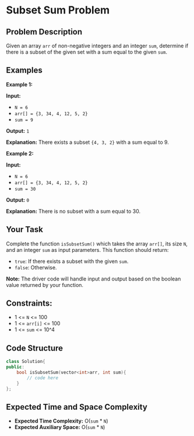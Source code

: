 
# Subset Sum Problem

## Problem Description

Given an array `arr` of non-negative integers and an integer `sum`, determine if there is a subset of the given set with a sum equal to the given `sum`. 

## Examples

**Example 1:**

**Input:**

* `N = 6`
* `arr[] = {3, 34, 4, 12, 5, 2}`
* `sum = 9`

**Output:** `1`

**Explanation:**  There exists a subset `{4, 3, 2}` with a sum equal to 9.

**Example 2:**

**Input:**

* `N = 6`
* `arr[] = {3, 34, 4, 12, 5, 2}`
* `sum = 30`

**Output:** `0`

**Explanation:** There is no subset with a sum equal to 30.

## Your Task

Complete the function `isSubsetSum()` which takes the array `arr[]`, its size `N`, and an integer `sum` as input parameters. This function should return:

* `true`: If there exists a subset with the given `sum`.
* `false`: Otherwise.

**Note:** The driver code will handle input and output based on the boolean value returned by your function.

## Constraints:

* 1 <= `N` <= 100
* 1 <= `arr[i]` <= 100
* 1 <= `sum` <= 10^4

## Code Structure

```c++
class Solution{   
public:
    bool isSubsetSum(vector<int>arr, int sum){
        // code here 
    }
};
```

## Expected Time and Space Complexity

* **Expected Time Complexity:** O(`sum` * `N`)
* **Expected Auxiliary Space:** O(`sum` * `N`)
